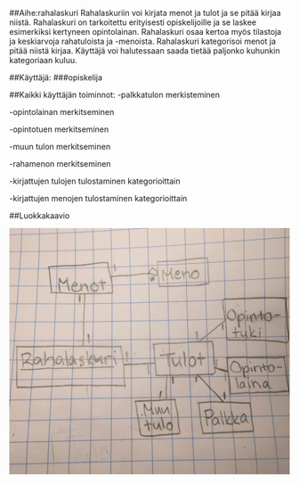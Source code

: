 ##Aihe:rahalaskuri 
Rahalaskuriin voi kirjata menot ja tulot ja se pitää kirjaa niistä. Rahalaskuri on tarkoitettu erityisesti opiskelijoille ja se laskee esimerkiksi kertyneen opintolainan. Rahalaskuri osaa kertoa myös tilastoja ja keskiarvoja rahatuloista ja -menoista. Rahalaskuri kategorisoi menot ja pitää niistä kirjaa. Käyttäjä voi halutessaan saada tietää paljonko kuhunkin kategoriaan kuluu.

##Käyttäjä:
###opiskelija

##Kaikki käyttäjän toiminnot:
-palkkatulon merkisteminen

-opintolainan merkitseminen

-opintotuen merkitseminen

-muun tulon merkitseminen

-rahamenon merkitseminen

-kirjattujen tulojen tulostaminen kategorioittain

-kirjattujen menojen tulostaminen kategorioittain

##Luokkakaavio

![luokkakaavio](https://github.com/pzanni/anninharjoitusty-/blob/master/dokumentaatio/luokkakaavio.JPG?raw=true)

